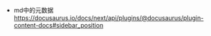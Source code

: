 * md中的元数据
https://docusaurus.io/docs/next/api/plugins/@docusaurus/plugin-content-docs#sidebar_position